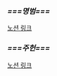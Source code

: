 ### *===명범===*
[노션 링크](https://field-bookcase-929.notion.site/115d8b68a4ab44caa5347c78b54cfaa7)

### *===주헌===*
[노션 링크](https://www.notion.so/929fe9725cb54c25a310c9d7ea5f59d7)